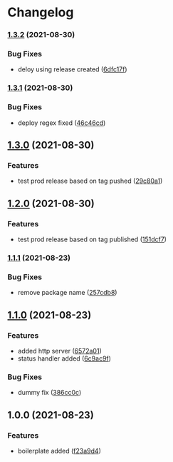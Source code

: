 # Changelog

### [1.3.2](https://www.github.com/dhyaniarun1993/test-release-please/compare/v1.3.1...v1.3.2) (2021-08-30)


### Bug Fixes

* deloy using release created ([6dfc17f](https://www.github.com/dhyaniarun1993/test-release-please/commit/6dfc17f23877e5f982502e0682c0637dd33fea19))

### [1.3.1](https://www.github.com/dhyaniarun1993/test-release-please/compare/v1.3.0...v1.3.1) (2021-08-30)


### Bug Fixes

* deploy regex fixed ([46c46cd](https://www.github.com/dhyaniarun1993/test-release-please/commit/46c46cd162158d5f65416a57e7b12044b3139554))

## [1.3.0](https://www.github.com/dhyaniarun1993/test-release-please/compare/v1.2.0...v1.3.0) (2021-08-30)


### Features

* test prod release based on tag pushed ([29c80a1](https://www.github.com/dhyaniarun1993/test-release-please/commit/29c80a1e4857ed8a256da3ccd5cf98b10b8e2beb))

## [1.2.0](https://www.github.com/dhyaniarun1993/test-release-please/compare/v1.1.1...v1.2.0) (2021-08-30)


### Features

* test prod release based on tag published ([151dcf7](https://www.github.com/dhyaniarun1993/test-release-please/commit/151dcf7456f90742dbfa2b9042f9a008b34c9150))

### [1.1.1](https://www.github.com/dhyaniarun1993/test-release-please/compare/v1.1.0...v1.1.1) (2021-08-23)


### Bug Fixes

* remove package name ([257cdb8](https://www.github.com/dhyaniarun1993/test-release-please/commit/257cdb80bd3e077940b38be36a0fdda863bfb18c))

## [1.1.0](https://www.github.com/dhyaniarun1993/test-release-please/compare/v1.0.0...v1.1.0) (2021-08-23)


### Features

* added http server ([6572a01](https://www.github.com/dhyaniarun1993/test-release-please/commit/6572a017cf58aa27095218703396163e195d3373))
* status handler added ([6c9ac9f](https://www.github.com/dhyaniarun1993/test-release-please/commit/6c9ac9f3db65e9d29d7ce66a09ac54ab221ccfea))


### Bug Fixes

* dummy fix ([386cc0c](https://www.github.com/dhyaniarun1993/test-release-please/commit/386cc0cb83b7f1088527f2c92bc49509a621a850))

## 1.0.0 (2021-08-23)


### Features

* boilerplate added ([f23a9d4](https://www.github.com/dhyaniarun1993/test-release-please/commit/f23a9d408e972694b83706470898b5e9ec087832))
